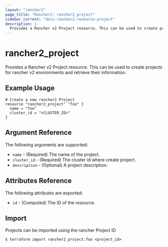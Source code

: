 ```yaml
---
layout: "rancher2"
page_title: "Rancher2: rancher2_project"
sidebar_current: "docs-rancher2-resource-project"
description: |-
  Provides a Rancher v2 Project resource. This can be used to create projects for rancher v2 environments and retrieve their information.
---
```


# rancher2\_project

Provides a Rancher v2 Project resource. This can be used to create projects for rancher v2 environments and retrieve their information.

## Example Usage

```hcl
# Create a new rancher2 Project
resource "rancher2_project" "foo" {
  name = "foo"
  cluster_id = "<CLUSTER_ID>"
}
```

## Argument Reference

The following arguments are supported:

* `name` - (Required) The name of the project.
* `cluster_id` - (Required) The cluster id where create project.
* `description` - (Optional) A project description.

## Attributes Reference

The following attributes are exported:

* `id` - (Computed) The ID of the resource.

## Import

Projects can be imported using the rancher Project ID

```
$ terraform import rancher2_project.foo <project_id>
```

